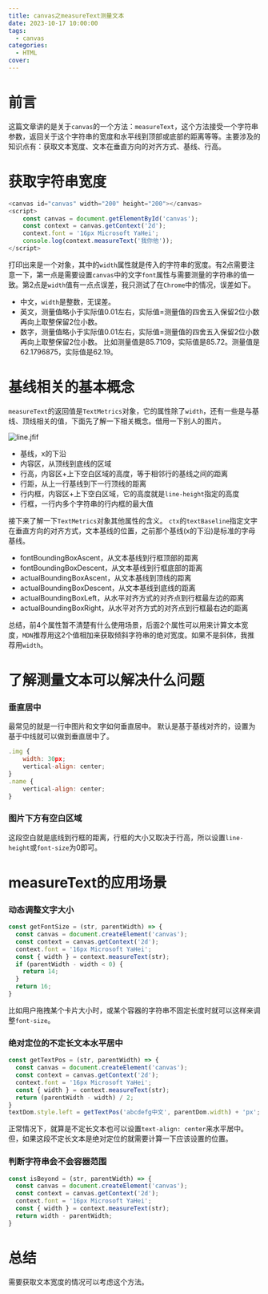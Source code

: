 ```yaml
---
title: canvas之measureText测量文本
date: 2023-10-17 10:00:00
tags:
  - canvas
categories:
  - HTML
cover: 
---
```


# 前言
这篇文章讲的是关于`canvas`的一个方法：`measureText`，这个方法接受一个字符串参数，返回关于这个字符串的宽度和水平线到顶部或底部的距离等等。主要涉及的知识点有：获取文本宽度、文本在垂直方向的对齐方式、基线、行高。
# 获取字符串宽度
```js
<canvas id="canvas" width="200" height="200"></canvas>
<script>
    const canvas = document.getElementById('canvas');
    const context = canvas.getContext('2d');
    context.font = '16px Microsoft YaHei';
    console.log(context.measureText('我你他'));
</script>
```
打印出来是一个对象，其中的`width`属性就是传入的字符串的宽度。有2点需要注意一下，第一点是需要设置`canvas`中的文字`font`属性与需要测量的字符串的值一致。第2点是`width`值有一点点误差，我只测试了在`Chrome`中的情况，误差如下。
- 中文，`width`是整数，无误差。
- 英文，测量值略小于实际值0.01左右，实际值=测量值的四舍五入保留2位小数再向上取整保留2位小数。
- 数字，测量值略小于实际值0.01左右，实际值=测量值的四舍五入保留2位小数再向上取整保留2位小数。
比如测量值是85.7109，实际值是85.72。测量值是62.1796875，实际值是62.19。

# 基线相关的基本概念
`measureText`的返回值是`TextMetrics`对象，它的属性除了`width`，还有一些是与基线、顶线相关的值，下面先了解一下相关概念。借用一下别人的图片。

![line.jfif](https://cdn.jsdelivr.net/gh/chendx97/CPics/img/71bf2577b6bd43ad84d11966bd6ac5a1~tplv-k3u1fbpfcp-jj-mark:3024:0:0:0:q75.awebp)
- 基线，x的下沿
- 内容区，从顶线到底线的区域
- 行高，内容区+上下空白区域的高度，等于相邻行的基线之间的距离
- 行距，从上一行基线到下一行顶线的距离
- 行内框，内容区+上下空白区域，它的高度就是`line-height`指定的高度
- 行框，一行内多个字符串的行内框的最大值  

接下来了解一下`TextMetrics`对象其他属性的含义。
`ctx`的`textBaseline`指定文字在垂直方向的对齐方式，文本基线的位置，之前那个基线(x的下沿)是标准的字母基线。
- fontBoundingBoxAscent，从文本基线到行框顶部的距离
- fontBoundingBoxDescent，从文本基线到行框底部的距离
- actualBoundingBoxAscent，从文本基线到顶线的距离
- actualBoundingBoxDescent，从文本基线到底线的距离
- actualBoundingBoxLeft，从水平对齐方式的对齐点到行框最左边的距离
- actualBoundingBoxRight，从水平对齐方式的对齐点到行框最右边的距离

总结，前4个属性暂不清楚有什么使用场景，后面2个属性可以用来计算文本宽度，`MDN`推荐用这2个值相加来获取倾斜字符串的绝对宽度。如果不是斜体，我推荐用`width`。
# 了解测量文本可以解决什么问题
### 垂直居中
最常见的就是一行中图片和文字如何垂直居中。
默认是基于基线对齐的，设置为基于中线就可以做到垂直居中了。

```js
.img {
    width: 30px;
    vertical-align: center;
}
.name {
    vertical-align: center;
}
```
### 图片下方有空白区域
这段空白就是底线到行框的距离，行框的大小又取决于行高，所以设置`line-height`或`font-size`为0即可。
# measureText的应用场景
### 动态调整文字大小

```js
const getFontSize = (str, parentWidth) => {
  const canvas = document.createElement('canvas');
  const context = canvas.getContext('2d');
  context.font = '16px Microsoft YaHei';
  const { width } = context.measureText(str);
  if (parentWidth - width < 0) {
    return 14;
  }
  return 16;
}
```
比如用户拖拽某个卡片大小时，或某个容器的字符串不固定长度时就可以这样来调整`font-size`。
### 绝对定位的不定长文本水平居中

```js
const getTextPos = (str, parentWidth) => {
  const canvas = document.createElement('canvas');
  const context = canvas.getContext('2d');
  context.font = '16px Microsoft YaHei';
  const { width } = context.measureText(str);
  return (parentWidth - width) / 2;
}
textDom.style.left = getTextPos('abcdefg中文', parentDom.width) + 'px';
```
正常情况下，就算是不定长文本也可以设置`text-align: center`来水平居中。但，如果这段不定长文本是绝对定位的就需要计算一下应该设置的位置。
### 判断字符串会不会容器范围

```js
const isBeyond = (str, parentWidth) => {
  const canvas = document.createElement('canvas');
  const context = canvas.getContext('2d');
  context.font = '16px Microsoft YaHei';
  const { width } = context.measureText(str);
  return width - parentWidth;
}
```
# 总结
需要获取文本宽度的情况可以考虑这个方法。